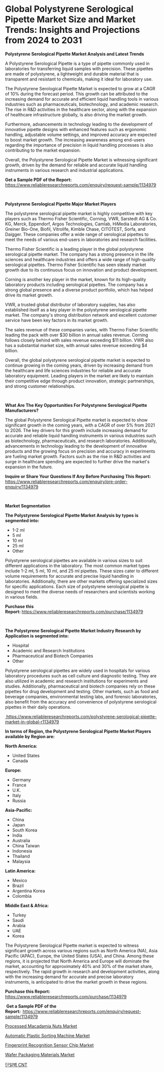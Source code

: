 <p><h1>Global Polystyrene Serological Pipette Market Size and Market Trends: Insights and Projections from 2024 to 2031</h1></p><p><strong>Polystyrene Serological Pipette Market Analysis and Latest Trends</strong></p>
<p><p>A Polystyrene Serological Pipette is a type of pipette commonly used in laboratories for transferring liquid samples with precision. These pipettes are made of polystyrene, a lightweight and durable material that is transparent and resistant to chemicals, making it ideal for laboratory use.</p><p>The Polystyrene Serological Pipette Market is expected to grow at a CAGR of 10% during the forecast period. This growth can be attributed to the increasing demand for accurate and efficient liquid handling tools in various industries such as pharmaceuticals, biotechnology, and academic research. The rise in R&D activities in the healthcare sector, along with the expansion of healthcare infrastructure globally, is also driving the market growth.</p><p>Furthermore, advancements in technology leading to the development of innovative pipette designs with enhanced features such as ergonomic handling, adjustable volume settings, and improved accuracy are expected to boost market growth. The increasing awareness among end-users regarding the importance of precision in liquid handling processes is also contributing to the market expansion.</p><p>Overall, the Polystyrene Serological Pipette Market is witnessing significant growth, driven by the demand for reliable and accurate liquid handling instruments in various research and industrial applications.</p></p>
<p><strong>Get a Sample PDF of the Report:&nbsp;</strong> <a href="https://www.reliableresearchreports.com/enquiry/request-sample/1134979">https://www.reliableresearchreports.com/enquiry/request-sample/1134979</a></p>
<p>&nbsp;</p>
<p><strong>Polystyrene Serological Pipette Major Market Players</strong></p>
<p><p>The polystyrene serological pipette market is highly competitive with key players such as Thermo Fisher Scientific, Corning, VWR, Sarstedt AG & Co. KG, Merck, Eppendorf, Argos Technologies, Camlab, HiMedia Laboratories, Greiner Bio-One, Biofil, Vitrolife, Kimble Chase, CITOTEST, Sorfa, and Daigger. These companies offer a wide range of serological pipettes to meet the needs of various end-users in laboratories and research facilities.</p><p>Thermo Fisher Scientific is a leading player in the global polystyrene serological pipette market. The company has a strong presence in the life sciences and healthcare industries and offers a wide range of high-quality serological pipettes. Thermo Fisher Scientific has seen steady market growth due to its continuous focus on innovation and product development.</p><p>Corning is another key player in the market, known for its high-quality laboratory products including serological pipettes. The company has a strong global presence and a diverse product portfolio, which has helped drive its market growth.</p><p>VWR, a trusted global distributor of laboratory supplies, has also established itself as a key player in the polystyrene serological pipette market. The company's strong distribution network and excellent customer service have been key factors in its market growth.</p><p>The sales revenue of these companies varies, with Thermo Fisher Scientific leading the pack with over $30 billion in annual sales revenue. Corning follows closely behind with sales revenue exceeding $11 billion. VWR also has a substantial market size, with annual sales revenue exceeding $4 billion.</p><p>Overall, the global polystyrene serological pipette market is expected to continue growing in the coming years, driven by increasing demand from the healthcare and life sciences industries for reliable and accurate laboratory equipment. Leading players in the market are likely to maintain their competitive edge through product innovation, strategic partnerships, and strong customer relationships.</p></p>
<p>&nbsp;</p>
<p><strong>What Are The Key Opportunities For Polystyrene Serological Pipette Manufacturers?</strong></p>
<p><p>The global Polystyrene Serological Pipette market is expected to show significant growth in the coming years, with a CAGR of over 5% from 2021 to 2026. The key drivers for this growth include increasing demand for accurate and reliable liquid handling instruments in various industries such as biotechnology, pharmaceuticals, and research laboratories. Additionally, advancements in technology leading to the development of innovative products and the growing focus on precision and accuracy in experiments are fueling market growth. Factors such as the rise in R&D activities and surge in healthcare spending are expected to further drive the market's expansion in the future.</p></p>
<p><strong>Inquire or Share Your Questions If Any Before Purchasing This Report:</strong> <a href="https://www.reliableresearchreports.com/enquiry/pre-order-enquiry/1134979">https://www.reliableresearchreports.com/enquiry/pre-order-enquiry/1134979</a></p>
<p>&nbsp;</p>
<p><strong>Market Segmentation</strong></p>
<p><strong>The Polystyrene Serological Pipette Market Analysis by types is segmented into:</strong></p>
<p><ul><li>1-2 ml</li><li>5 ml</li><li>10 ml</li><li>25 ml</li><li>Other</li></ul></p>
<p><p>Polystyrene serological pipettes are available in various sizes to suit different applications in the laboratory. The most common market types include 1-2 ml, 5 ml, 10 ml, and 25 ml pipettes. These sizes cater to different volume requirements for accurate and precise liquid handling in laboratories. Additionally, there are other markets offering specialized sizes for specific applications. Each size of polystyrene serological pipette is designed to meet the diverse needs of researchers and scientists working in various fields.</p></p>
<p><strong>Purchase this Report:&nbsp;</strong><a href="https://www.reliableresearchreports.com/purchase/1134979">https://www.reliableresearchreports.com/purchase/1134979</a></p>
<p>&nbsp;</p>
<p><strong>The Polystyrene Serological Pipette Market Industry Research by Application is segmented into:</strong></p>
<p><ul><li>Hospital</li><li>Academic and Research Institutions</li><li>Pharmaceutical and Biotech Companies</li><li>Other</li></ul></p>
<p><p>Polystyrene serological pipettes are widely used in hospitals for various laboratory procedures such as cell culture and diagnostic testing. They are also utilized in academic and research institutions for experiments and studies. Additionally, pharmaceutical and biotech companies rely on these pipettes for drug development and testing. Other markets, such as food and beverage companies, environmental testing labs, and forensic laboratories, also benefit from the accuracy and convenience of polystyrene serological pipettes in their daily operations.</p></p>
<p><a href="https://www.reliableresearchreports.com/polystyrene-serological-pipette-market-in-global-r1134979">&nbsp;https://www.reliableresearchreports.com/polystyrene-serological-pipette-market-in-global-r1134979</a></p>
<p><strong>In terms of Region, the Polystyrene Serological Pipette Market Players available by Region are:</strong></p>
<p>
    <p> <strong> North America: </strong>
        <ul>
            <li>United States</li>
            <li>Canada</li>
        </ul>
        </p> 
    <p> <strong> Europe: </strong>
        <ul>
            <li>Germany</li>
            <li>France</li>
            <li>U.K.</li>
            <li>Italy</li>
            <li>Russia</li>
        </ul>
        </p> 
    <p> <strong> Asia-Pacific: </strong>
        <ul>
            <li>China</li>
            <li>Japan</li>
            <li>South Korea</li>
            <li>India</li>
            <li>Australia</li>
            <li>China Taiwan</li>
            <li>Indonesia</li>
            <li>Thailand</li>
            <li>Malaysia</li>
        </ul>
        </p> 
    <p> <strong> Latin America: </strong>
        <ul>
            <li>Mexico</li>
            <li>Brazil</li>
            <li>Argentina Korea</li>
            <li>Colombia</li>
        </ul>
        </p> 
    <p> <strong> Middle East & Africa: </strong>
        <ul>
            <li>Turkey</li>
            <li>Saudi</li>
            <li>Arabia</li>
            <li>UAE</li>
            <li>Korea</li>
        </ul>
    </p>
    </p>
<p><p>The Polystyrene Serological Pipette market is expected to witness significant growth across various regions such as North America (NA), Asia Pacific (APAC), Europe, the United States (USA), and China. Among these regions, it is projected that North America and Europe will dominate the market, accounting for approximately 40% and 30% of the market share, respectively. The rapid growth in research and development activities, along with the increasing demand for accurate and precise laboratory instruments, is anticipated to drive the market growth in these regions.</p></p>
<p><strong>Purchase this Report: </strong><a href="https://www.reliableresearchreports.com/purchase/1134979">https://www.reliableresearchreports.com/purchase/1134979</a></p>
<p>&nbsp;<strong>Get a Sample PDF of the Report:&nbsp;&nbsp;</strong><a href="https://www.reliableresearchreports.com/enquiry/request-sample/1134979">https://www.reliableresearchreports.com/enquiry/request-sample/1134979</a></p>
<p><strong></strong></p>
<p><p><a href="https://github.com/AlysaLedner2023/Market-Research-Report-List-1/blob/main/processed-macadamia-nuts-market.md">Processed Macadamia Nuts Market</a></p><p><a href="https://github.com/Sherrillcrooksxa8i18ucf2m/Market-Research-Report-List-2/blob/main/automatic-plastic-sorting-machine-market.md">Automatic Plastic Sorting Machine Market</a></p><p><a href="https://issuu.com/reportprime-2/docs/fingerprint-recognition-sensor-chip-market-size-20">Fingerprint Recognition Sensor Chip Market</a></p><p><a href="https://issuu.com/reportprime-2/docs/wafer-packaging-materials-market-size-2030.pptx">Wafer Packaging Materials Market</a></p><p><a href="https://github.com/camron674/Market-Research-Report-List-1/blob/main/3664739100020.md">단일벽 CNT</a></p></p>